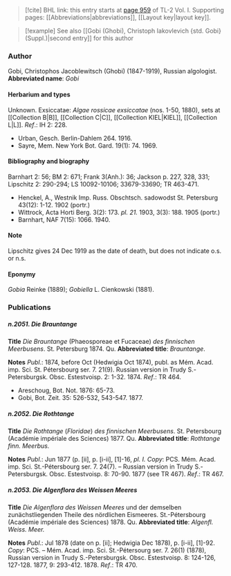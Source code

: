 > [!cite] BHL link: this entry starts at [page 959](https://www.biodiversitylibrary.org/page/33121090) of TL-2 Vol. I.
> Supporting pages: [[Abbreviations|abbreviations]], [[Layout key|layout key]].

> [!example] See also [[Gobi (Ghobi), Christoph Iakovlevich {std. Gobi} (Suppl.)|second entry]] for this author

### Author

Gobi, Christophos Jacoblewitsch (Ghobi) (1847-1919), Russian algologist. 
**Abbreviated name**: *Gobi*

#### Herbarium and types

Unknown. Exsiccatae: *Algae rossicae exsiccatae* (nos. 1-50, 1880), sets at [[Collection B|B]], [[Collection C|C]], [[Collection KIEL|KIEL]], [[Collection L|L]].
*Ref*.: IH 2: 228.
- Urban, Gesch. Berlin-Dahlem 264. 1916.
- Sayre, Mem. New York Bot. Gard. 19(1): 74. 1969.

#### Bibliography and biography

Barnhart 2: 56; BM 2: 671; Frank 3(Anh.): 36; Jackson p. 227, 328, 331; Lipschitz 2: 290-294; LS 10092-10106; 33679-33690; TR 463-471.
- Henckel, A., Westnik Imp. Russ. Obschtsch. sadowodst St. Petersburg 43(12): 1-12. 1902 (portr.)
- Wittrock, Acta Horti Berg. 3(2): 173. *pl. 21.* 1903, 3(3): 188. 1905 (portr.)
- Barnhart, NAF 7(15): 1066. 1940.

#### Note

Lipschitz gives 24 Dec 1919 as the date of death, but does not indicate o.s. or n.s.

#### Eponymy

*Gobia* Reinke (1889); *Gobiella* L. Cienkowski (1881).

### Publications

##### n.2051. Die Brauntange

**Title**
*Die Brauntange* (Phaeosporeae et Fucaceae) *des finnischen Meerbusens*. St. Petersburg 1874. Qu.
**Abbreviated title**: *Brauntange*.

**Notes**
*Publ*.: 1874, before Oct (Hedwigia Oct 1874), publ. as Mém. Acad. imp. Sci. St. Pétersbourg ser. 7. 21(9). Russian version in Trudy S.-Petersburgsk. Obsc. Estestvoisp. 2: 1-32. 1874.
*Ref*.: TR 464.
- Areschoug, Bot. Not. 1876: 65-73.
- Gobi, Bot. Zeit. 35: 526-532, 543-547. 1877.

##### n.2052. Die Rothtange

**Title**
*Die Rothtange* (*Floridae*) *des finnischen Meerbusens*. St. Petersbourg (Académie impériale des Sciences) 1877. Qu.
**Abbreviated title**: *Rothtange finn. Meerbus.*

**Notes**
*Publ*.: Jun 1877 (p. \[ii\], p. \[i-ii\], \[1\]-16, *pl. I. Copy*: PCS. Mém. Acad. imp. Sci. St.-Pétersbourg ser. 7. 24(7). – Russian version in Trudy S.-Petersburgsk. Obsc. Estestvoisp. 8: 70-90. 1877 (see TR 467).
*Ref*.: TR 467.

##### n.2053. Die Algenflora des Weissen Meeres

**Title**
*Die Algenflora des Weissen Meeres* und der demselben zunächstliegenden Theile des nördlichen Eismeeres. St.-Pétersbourg (Académie impériale des Sciences) 1878. Qu.
**Abbreviated title**: *Algenfl. Weiss. Meer.*

**Notes**
*Publ*.: Jul 1878 (date on p. \[ii\]; Hedwigia Dec 1878), p. \[i-ii\], \[1\]-92. *Copy*: PCS. – Mém. Acad. imp. Sci. St.-Pétersourg ser. 7. 26(1) (1878), Russian version in Trudy S.-Petersburgsk. Obsc. Estestvoisp. 8: 124-126, 127-128. 1877, 9: 293-412. 1878.
*Ref*.: TR 470.

